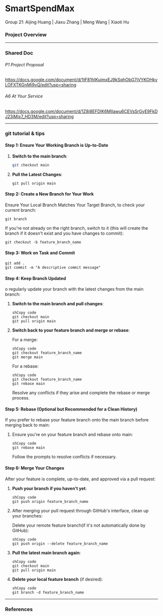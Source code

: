 # SmartSpendMax

Group 21: Aijing Huang | Jiaxu Zhang | Meng Wang | Xiaoti Hu

### Project Overview

------



### Shared Doc

###### P1 Project Proposal 

https://docs.google.com/document/d/1tF81hIKujmxEJ9kSqhObG7jVYKOHkvLOFXTKGnMi9vQ/edit?usp=sharing

###### A6 At Your Service 

https://docs.google.com/document/d/1Z8i8EFDlK6MIIawu6CEVsSrGyE9FkDJ23iMix7_HD3M/edit?usp=sharing

------

### git tutorial & tips

#### Step 1: Ensure Your Working Branch is Up-to-Date

1. **Switch to the main branch**:

   ```sh
   git checkout main
   ```

2. **Pull the Latest Changes**:

   ```
   git pull origin main
   ```

#### Step 2: Create a New Branch for Your Work

Ensure Your Local Branch Matches Your Target Branch, to check your current branch:

```
git branch
```

If you're not already on the right branch, switch to it (this will create the branch if it doesn't exist and you have changes to commit):

```
git checkout -b feature_branch_name
```

#### Step 3: Work on Task and Commit

```
git add .
git commit -m "A descriptive commit message"
```

#### Step 4: Keep Branch Updated

o regularly update your branch with the latest changes from the main branch:

1. **Switch to the main branch and pull changes**:

   ```
   shCopy code
   git checkout main
   git pull origin main
   ```

2. **Switch back to your feature branch and merge or rebase**:

   For a merge:

   ```
   shCopy code
   git checkout feature_branch_name
   git merge main
   ```

   For a rebase:

   ```
   shCopy code
   git checkout feature_branch_name
   git rebase main
   ```

   Resolve any conflicts if they arise and complete the rebase or merge process.

#### Step 5: Rebase (Optional but Recommended for a Clean History)

If you prefer to rebase your feature branch onto the main branch before merging back to main:

1. Ensure you're on your feature branch and rebase onto main:

   ```
   shCopy code
   git rebase main
   ```

   Follow the prompts to resolve conflicts if necessary.

#### Step 6: Merge Your Changes

After your feature is complete, up-to-date, and approved via a pull request:

1. **Push your branch if you haven't yet**:

   ```
   shCopy code
   git push origin feature_branch_name
   ```

2. After merging your pull request through GitHub's interface, clean up your branches:

   Delete your remote feature branch(if it's not automatically done by GitHub):

   ```
   shCopy code
   git push origin --delete feature_branch_name
   ```

3. **Pull the latest main branch again**:

   ```
   shCopy code
   git checkout main
   git pull origin main
   ```

4. **Delete your local feature branch** (if desired):

   ```
   shCopy code
   git branch -d feature_branch_name
   ```

------

### References
